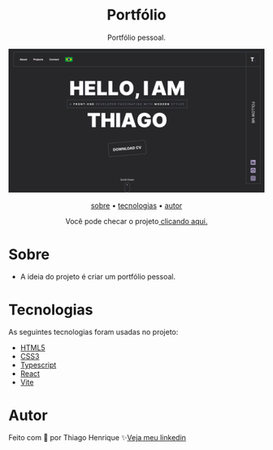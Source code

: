 
<h1 align="center"> Portfólio </h1>

<p align="center"> Portfólio pessoal. </p>

![Imagem do Projeto](./public/Portfolio.png)

<p align="center">
    <a href="#sobre">sobre</a> •
    <a href="#tecnologias">tecnologias</a> •
    <a href="#autor">autor</a> 
</p>



<p align="center">Você pode checar o projeto<a href=""> clicando aqui.</a></p>

# Sobre

- A ideia do projeto é criar um portfólio pessoal.
 
# Tecnologias

As seguintes tecnologias foram usadas no projeto:

- <a href="https://developer.mozilla.org/pt-BR/docs/Web/HTML">HTML5</a>
- <a href="https://developer.mozilla.org/pt-BR/docs/Web/CSS">CSS3</a>
- <a href="https://www.typescriptlang.org/docs/">Typescript</a>
- <a href="https://react.dev/blog/2023/03/16/introducing-react-dev">React</a>
- <a href="https://vitejs.dev/guide/">Vite</a>

# Autor

Feito com 💜 por Thiago Henrique ✨<a href="https://www.linkedin.com/in/thiago-fid%C3%AAncio-a24578224/">Veja meu linkedin</a>

